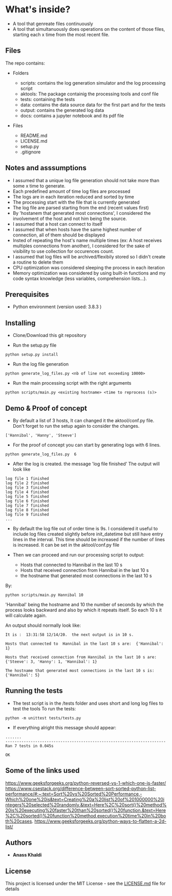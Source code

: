 # What's inside?

*  A tool that genreate files continuously
*  A tool that simultanuously does operations on the content of those files, starting each x time from the most recent file.

## Files
The repo contains:
*  Folders 
    *  scripts: contains the log generation simulator and the log processing script
    *  aktools: The package containig the processing tools and conf file
    *  tests: containing the tests
    *  data: contains the data source data for the first part and for the tests
    *  output: contains the generated log data
    *  docs: contains a jupyter notebook and its pdf file
    
*  Files
   *   README.md
   *   LICENSE.md
   *   setup.py
   *   .gitignore


## Notes and asssumptions 

*   I assumed that a unique log file generation should not take more than some x time to generate.
*   Each predefined amount of time log files are processed
*   The logs are in each iteration reduced and sorted by time
*   The processing start with the file that is currently generated
*   The log file are parsed starting from the end (recent values first)
*   By 'hostanem that generated most connections', I considered the involvement  of the host and not him being the source.
*   I assumed that a host can connect to itself
*   I assumed that when hosts have the same highest number of connection, all of them should be displayed
*   Insted of repeating the host's name multiple times (ex: A host receives multiples connections from another), I considered for the sake of visibility to use collection for occurences count.
*   I assumed that log files will be archived/flexibily stored so I didn't create a routine to delete them 
*   CPU optimization was considered sleeping the process in each iteration
*   Memory optimization was considered by using built-in functions and my code syntax knowledge (less variables, comprehension lists...).


## Prerequisites

*   Python environment (version used: 3.8.3 )

## Installing

*   Clone/Download this git repository

*   Run the setup.py file 

```
python setup.py install
```

*   Run the log file generation

```
python generate_log_files.py <nb of line not exceeding 10000>
```

*   Run the main processing script with the right arguments

```
python scripts/main.py <existing hostname> <time to reprocess (s)>
```

## Demo & Proof of concept
*   By default a list of 3 hosts, It can changed it the aktool/conf.py file. Don't forget to run the setup again to consider the changes.

```
['Hannibal', 'Hanny', 'Steeve']
```


*   For the proof of concept you can start by generating logs with 6 lines.
```
python generate_log_files.py  6
```
*   After the log is created. the message 'log file <index> finished'
The output will look like
```
log file 1 finished
log file 2 finished
log file 3 finished
log file 4 finished
log file 5 finished
log file 6 finished
log file 7 finished
log file 8 finished
log file 9 finished
...
```

*   By default the log file out of order time is 9s. I considered it useful to include log files created slightly before init_datetime but still have entry lines in the interval. This time should be increased if the number of lines is increased.
It can be set in the aktool/conf.py file

*   Then we can proceed and run our processing script to output:
    *    Hosts that connected to  Hannibal in the last 10 s
    *    Hosts that received connection from Hannibal in the last 10 s
    *    the hostname that generated most connections in the last 10 s

By:

```
python scripts/main.py Hannibal 10
```
'Hannibal' being the hostname and 10 the number of seconds by which the process looks backward and also by which it repeats itself.
So each 10 s it will calculate again.

An output should normally look like:
```
It is :  13:31:58 12/14/20.  the next output is in 10 s. 

Hosts that connected to  Hannibal in the last 10 s are:  {'Hannibal': 1} 

Hosts that received connection from Hannibal in the last 10 s are:  {'Steeve': 3, 'Hanny': 1, 'Hannibal': 1} 

The hostname that generated most connections in the last 10 s is:  {'Hannibal': 5}
```

## Running the tests

*   The test script is in the /tests folder and uses short and long log files to test the tools
To run the tests: 
```
python -m unittest tests/tests.py
```
*   If everything alright this message should appear:

```
.......
----------------------------------------------------------------------
Ran 7 tests in 0.045s

OK
```
## Some of the links used
https://www.geeksforgeeks.org/python-reversed-vs-1-which-one-is-faster/
https://www.csestack.org/difference-between-sort-sorted-python-list-performance/#:~:text=Sort%20vs%20Sorted%20Performance,-Which%20one%20is&text=Creating%20a%20list%20of%201000000%20integers%20selected%20randomly.&text=Here%2C%20sort()%20method%20is%20executing%20faster%20than%20sorted()%20function.&text=Here%2C%20sorted()%20function%20method,execution%20time%20in%20both%20cases.
https://www.geeksforgeeks.org/python-ways-to-flatten-a-2d-list/

## Authors

* **Anass Khaldi** 


## License

This project is licensed under the MIT License - see the [LICENSE.md](LICENSE.md) file for details

